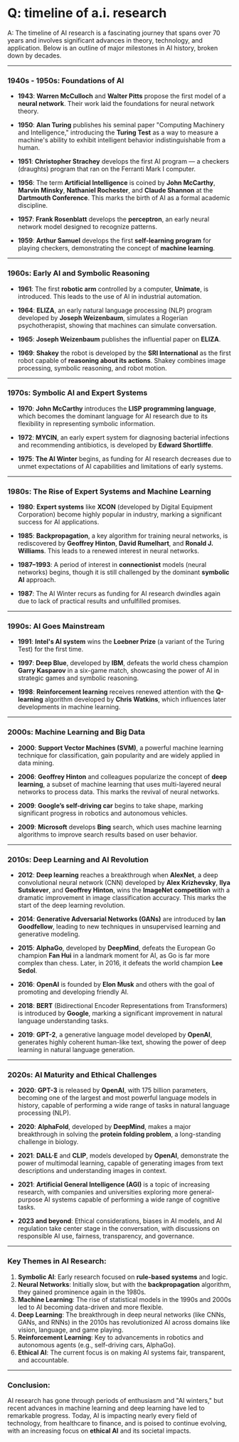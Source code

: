 # Q: timeline of a.i. research

A: The timeline of AI research is a fascinating journey that spans over 70 years and involves significant advances in theory, technology, and application. Below is an outline of major milestones in AI history, broken down by decades.

---

### **1940s - 1950s: Foundations of AI**

- **1943**: **Warren McCulloch** and **Walter Pitts** propose the first model of a **neural network**. Their work laid the foundations for neural network theory.

- **1950**: **Alan Turing** publishes his seminal paper "Computing Machinery and Intelligence," introducing the **Turing Test** as a way to measure a machine's ability to exhibit intelligent behavior indistinguishable from a human.

- **1951**: **Christopher Strachey** develops the first AI program — a checkers (draughts) program that ran on the Ferranti Mark I computer.

- **1956**: The term **Artificial Intelligence** is coined by **John McCarthy**, **Marvin Minsky**, **Nathaniel Rochester**, and **Claude Shannon** at the **Dartmouth Conference**. This marks the birth of AI as a formal academic discipline.

- **1957**: **Frank Rosenblatt** develops the **perceptron**, an early neural network model designed to recognize patterns.

- **1959**: **Arthur Samuel** develops the first **self-learning program** for playing checkers, demonstrating the concept of **machine learning**.

---

### **1960s: Early AI and Symbolic Reasoning**

- **1961**: The first **robotic arm** controlled by a computer, **Unimate**, is introduced. This leads to the use of AI in industrial automation.

- **1964**: **ELIZA**, an early natural language processing (NLP) program developed by **Joseph Weizenbaum**, simulates a Rogerian psychotherapist, showing that machines can simulate conversation.

- **1965**: **Joseph Weizenbaum** publishes the influential paper on **ELIZA**.

- **1969**: **Shakey** the robot is developed by the **SRI International** as the first robot capable of **reasoning about its actions**. Shakey combines image processing, symbolic reasoning, and robot motion.

---

### **1970s: Symbolic AI and Expert Systems**

- **1970**: **John McCarthy** introduces the **LISP programming language**, which becomes the dominant language for AI research due to its flexibility in representing symbolic information.

- **1972**: **MYCIN**, an early expert system for diagnosing bacterial infections and recommending antibiotics, is developed by **Edward Shortliffe**.

- **1975**: **The AI Winter** begins, as funding for AI research decreases due to unmet expectations of AI capabilities and limitations of early systems.

---

### **1980s: The Rise of Expert Systems and Machine Learning**

- **1980**: **Expert systems** like **XCON** (developed by Digital Equipment Corporation) become highly popular in industry, marking a significant success for AI applications.

- **1985**: **Backpropagation**, a key algorithm for training neural networks, is rediscovered by **Geoffrey Hinton**, **David Rumelhart**, and **Ronald J. Williams**. This leads to a renewed interest in neural networks.

- **1987–1993**: A period of interest in **connectionist** models (neural networks) begins, though it is still challenged by the dominant **symbolic AI** approach.

- **1987**: The AI Winter recurs as funding for AI research dwindles again due to lack of practical results and unfulfilled promises.

---

### **1990s: AI Goes Mainstream**

- **1991**: **Intel's AI system** wins the **Loebner Prize** (a variant of the Turing Test) for the first time.

- **1997**: **Deep Blue**, developed by **IBM**, defeats the world chess champion **Garry Kasparov** in a six-game match, showcasing the power of AI in strategic games and symbolic reasoning.

- **1998**: **Reinforcement learning** receives renewed attention with the **Q-learning** algorithm developed by **Chris Watkins**, which influences later developments in machine learning.

---

### **2000s: Machine Learning and Big Data**

- **2000**: **Support Vector Machines (SVM)**, a powerful machine learning technique for classification, gain popularity and are widely applied in data mining.

- **2006**: **Geoffrey Hinton** and colleagues popularize the concept of **deep learning**, a subset of machine learning that uses multi-layered neural networks to process data. This marks the revival of neural networks.

- **2009**: **Google’s self-driving car** begins to take shape, marking significant progress in robotics and autonomous vehicles.

- **2009**: **Microsoft** develops **Bing** search, which uses machine learning algorithms to improve search results based on user behavior.

---

### **2010s: Deep Learning and AI Revolution**

- **2012**: **Deep learning** reaches a breakthrough when **AlexNet**, a deep convolutional neural network (CNN) developed by **Alex Krizhevsky**, **Ilya Sutskever**, and **Geoffrey Hinton**, wins the **ImageNet competition** with a dramatic improvement in image classification accuracy. This marks the start of the deep learning revolution.

- **2014**: **Generative Adversarial Networks (GANs)** are introduced by **Ian Goodfellow**, leading to new techniques in unsupervised learning and generative modeling.

- **2015**: **AlphaGo**, developed by **DeepMind**, defeats the European Go champion **Fan Hui** in a landmark moment for AI, as Go is far more complex than chess. Later, in 2016, it defeats the world champion **Lee Sedol**.

- **2016**: **OpenAI** is founded by **Elon Musk** and others with the goal of promoting and developing friendly AI.

- **2018**: **BERT** (Bidirectional Encoder Representations from Transformers) is introduced by **Google**, marking a significant improvement in natural language understanding tasks.

- **2019**: **GPT-2**, a generative language model developed by **OpenAI**, generates highly coherent human-like text, showing the power of deep learning in natural language generation.

---

### **2020s: AI Maturity and Ethical Challenges**

- **2020**: **GPT-3** is released by **OpenAI**, with 175 billion parameters, becoming one of the largest and most powerful language models in history, capable of performing a wide range of tasks in natural language processing (NLP).

- **2020**: **AlphaFold**, developed by **DeepMind**, makes a major breakthrough in solving the **protein folding problem**, a long-standing challenge in biology.

- **2021**: **DALL·E** and **CLIP**, models developed by **OpenAI**, demonstrate the power of multimodal learning, capable of generating images from text descriptions and understanding images in context.

- **2021**: **Artificial General Intelligence (AGI)** is a topic of increasing research, with companies and universities exploring more general-purpose AI systems capable of performing a wide range of cognitive tasks.

- **2023 and beyond**: Ethical considerations, biases in AI models, and AI regulation take center stage in the conversation, with discussions on responsible AI use, fairness, transparency, and governance.

---

### **Key Themes in AI Research**:

1. **Symbolic AI**: Early research focused on **rule-based systems** and logic.
2. **Neural Networks**: Initially slow, but with the **backpropagation** algorithm, they gained prominence again in the 1980s.
3. **Machine Learning**: The rise of statistical models in the 1990s and 2000s led to AI becoming data-driven and more flexible.
4. **Deep Learning**: The breakthrough in deep neural networks (like CNNs, GANs, and RNNs) in the 2010s has revolutionized AI across domains like vision, language, and game playing.
5. **Reinforcement Learning**: Key to advancements in robotics and autonomous agents (e.g., self-driving cars, AlphaGo).
6. **Ethical AI**: The current focus is on making AI systems fair, transparent, and accountable.

---

### Conclusion:
AI research has gone through periods of enthusiasm and "AI winters," but recent advances in machine learning and deep learning have led to remarkable progress. Today, AI is impacting nearly every field of technology, from healthcare to finance, and is poised to continue evolving, with an increasing focus on **ethical AI** and its societal impacts.